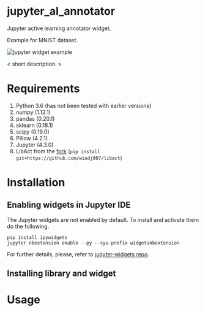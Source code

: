 # jupyter_al_annotator
Jupyter active learning annotator widget.

Example for MNIST dataset.


![jupyter widget example](https://github.com/IINemo/jupyter_al_annotator/blob/master/al.png?raw=true)

< short description.         >

# Requirements

 1. Python 3.6 (has not been tested with earlier versions)
 2. numpy (1.12.1)
 3. pandas (0.20.1)
 4. sklearn (0.18.1)
 5. scipy (0.19.0)
 6. Pillow (4.2.1)
 7. Jupyter (4.3.0)
 8. LibAct from the [fork](https://github.com/windj007/libact)
 (`pip install git+https://github.com/windj007/libact`)

# Installation

## Enabling widgets in Jupyter IDE

The Jupyter widgets are not enabled by default. To install and activate them
do the following.

```
pip install ipywidgets
jupyter nbextension enable --py --sys-prefix widgetsnbextension
```

For further details, please, refer to [jupyter-widgets repo](https://github.com/jupyter-widgets/ipywidgets).

## Installing library and widget

# Usage

